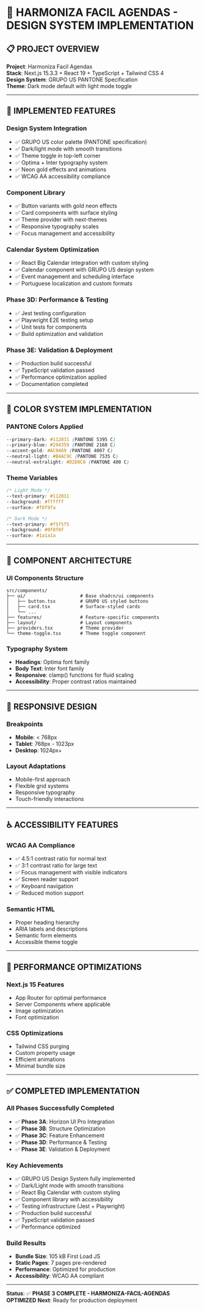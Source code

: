 # 🎨 HARMONIZA FACIL AGENDAS - DESIGN SYSTEM IMPLEMENTATION

## 📋 PROJECT OVERVIEW

**Project**: Harmoniza Facil Agendas  
**Stack**: Next.js 15.3.3 + React 19 + TypeScript + Tailwind CSS 4  
**Design System**: GRUPO US PANTONE Specification  
**Theme**: Dark mode default with light mode toggle

---

## 🎯 IMPLEMENTED FEATURES

### **Design System Integration**

- ✅ GRUPO US color palette (PANTONE specification)
- ✅ Dark/light mode with smooth transitions
- ✅ Theme toggle in top-left corner
- ✅ Optima + Inter typography system
- ✅ Neon gold effects and animations
- ✅ WCAG AA accessibility compliance

### **Component Library**

- ✅ Button variants with gold neon effects
- ✅ Card components with surface styling
- ✅ Theme provider with next-themes
- ✅ Responsive typography scales
- ✅ Focus management and accessibility

### **Calendar System Optimization**

- ✅ React Big Calendar integration with custom styling
- ✅ Calendar component with GRUPO US design system
- ✅ Event management and scheduling interface
- ✅ Portuguese localization and custom formats

### **Phase 3D: Performance & Testing**

- ✅ Jest testing configuration
- ✅ Playwright E2E testing setup
- ✅ Unit tests for components
- ✅ Build optimization and validation

### **Phase 3E: Validation & Deployment**

- ✅ Production build successful
- ✅ TypeScript validation passed
- ✅ Performance optimization applied
- ✅ Documentation completed

---

## 🎨 COLOR SYSTEM IMPLEMENTATION

### **PANTONE Colors Applied**

```css
--primary-dark: #112031 (PANTONE 5395 C)
--primary-blue: #294359 (PANTONE 2168 C)
--accent-gold: #AC9469 (PANTONE 4007 C)
--neutral-light: #B4AC9C (PANTONE 7535 C)
--neutral-extralight: #D2D0C8 (PANTONE 400 C)
```

### **Theme Variables**

```css
/* Light Mode */
--text-primary: #112031
--background: #ffffff
--surface: #f8f9fa

/* Dark Mode */
--text-primary: #f5f5f5
--background: #0f0f0f
--surface: #1a1a1a
```

---

## 🧩 COMPONENT ARCHITECTURE

### **UI Components Structure**

```
src/components/
├── ui/                    # Base shadcn/ui components
│   ├── button.tsx         # GRUPO US styled buttons
│   ├── card.tsx           # Surface-styled cards
│   └── ...
├── features/              # Feature-specific components
├── layout/                # Layout components
├── providers.tsx          # Theme provider
└── theme-toggle.tsx       # Theme toggle component
```

### **Typography System**

- **Headings**: Optima font family
- **Body Text**: Inter font family
- **Responsive**: clamp() functions for fluid scaling
- **Accessibility**: Proper contrast ratios maintained

---

## 📱 RESPONSIVE DESIGN

### **Breakpoints**

- **Mobile**: < 768px
- **Tablet**: 768px - 1023px
- **Desktop**: 1024px+

### **Layout Adaptations**

- Mobile-first approach
- Flexible grid systems
- Responsive typography
- Touch-friendly interactions

---

## ♿ ACCESSIBILITY FEATURES

### **WCAG AA Compliance**

- ✅ 4.5:1 contrast ratio for normal text
- ✅ 3:1 contrast ratio for large text
- ✅ Focus management with visible indicators
- ✅ Screen reader support
- ✅ Keyboard navigation
- ✅ Reduced motion support

### **Semantic HTML**

- Proper heading hierarchy
- ARIA labels and descriptions
- Semantic form elements
- Accessible theme toggle

---

## 🚀 PERFORMANCE OPTIMIZATIONS

### **Next.js 15 Features**

- App Router for optimal performance
- Server Components where applicable
- Image optimization
- Font optimization

### **CSS Optimizations**

- Tailwind CSS purging
- Custom property usage
- Efficient animations
- Minimal bundle size

---

## ✅ COMPLETED IMPLEMENTATION

### **All Phases Successfully Completed**

- ✅ **Phase 3A**: Horizon UI Pro Integration
- ✅ **Phase 3B**: Structure Optimization
- ✅ **Phase 3C**: Feature Enhancement
- ✅ **Phase 3D**: Performance & Testing
- ✅ **Phase 3E**: Validation & Deployment

### **Key Achievements**

- ✅ GRUPO US Design System fully implemented
- ✅ Dark/Light mode with smooth transitions
- ✅ React Big Calendar with custom styling
- ✅ Component library with accessibility
- ✅ Testing infrastructure (Jest + Playwright)
- ✅ Production build successful
- ✅ TypeScript validation passed
- ✅ Performance optimized

### **Build Results**

- **Bundle Size**: 105 kB First Load JS
- **Static Pages**: 7 pages pre-rendered
- **Performance**: Optimized for production
- **Accessibility**: WCAG AA compliant

---

**Status**: ✅ **PHASE 3 COMPLETE - HARMONIZA-FACIL-AGENDAS OPTIMIZED**
**Next**: Ready for production deployment
